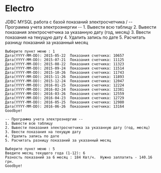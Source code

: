 # Electro
JDBC MYSQL работа с базой показаний электросчетчика
/
  -- Программа учета электроэнергии -- 
    1. Вывести всю таблицу
    2. Вывести показания электросчетчика за указанную дату (год, месяц)
    3. Ввести показания на текущую дату
    4. Удалить запись по дате
    5. Расчитать разницу показаний за указанный месяц
    
    Выберите пункт меню : 1
    Дата(YYYY-MM-DD): 2015-05-22  Показания счетчика: 10657
    Дата(YYYY-MM-DD): 2015-07-21  Показания счетчика: 11125
    Дата(YYYY-MM-DD): 2015-08-22  Показания счетчика: 11323
    Дата(YYYY-MM-DD): 2015-09-24  Показания счетчика: 11514
    Дата(YYYY-MM-DD): 2015-10-26  Показания счетчика: 11743
    Дата(YYYY-MM-DD): 2015-11-26  Показания счетчика: 11893
    Дата(YYYY-MM-DD): 2015-12-24  Показания счетчика: 12047
    Дата(YYYY-MM-DD): 2016-01-25  Показания счетчика: 12224
    Дата(YYYY-MM-DD): 2016-02-24  Показания счетчика: 12381
    Дата(YYYY-MM-DD): 2016-03-26  Показания счетчика: 12559
    Дата(YYYY-MM-DD): 2016-04-23  Показания счетчика: 12729
    Дата(YYYY-MM-DD): 2016-05-25  Показания счетчика: 12980
    Дата(YYYY-MM-DD): 2016-06-26  Показания счетчика: 13164
    Goodbye!

    -- Программа учета электроэнергии -- 
    1. Вывести всю таблицу
    2. Вывести показания электросчетчика за указанную дату (год, месяц)
    3. Ввести показания на текущую дату
    4. Удалить запись по дате
    5. Расчитать разницу показаний за указанный месяц
    
    Выберите пункт меню : 5
    Введите месяц текущего года (1-12): 6
    Разность показаний за 6 месяц : 184 Квт/ч.  Нужно заплатить - 140.16 грн.
    Goodbye!

